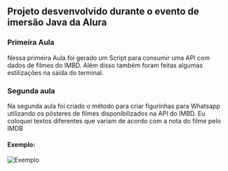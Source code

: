 ## Projeto desvenvolvido durante o evento de imersão Java da Alura

### Primeira Aula
Nessa primeira Aula foi gerado um Script para consumir uma API com dados de filmes do IMBD. Além disso também foram feitas algumas estilizações na saída do terminal.

### Segunda aula
Na segunda aula foi criado o método para criar figurinhas para Whatsapp utilizando os pôsteres de filmes disponibilizados na API do IMBD.
Eu coloquei textos diferentes que variam de acordo com a nota do filme pelo IMDB

#### Exemplo:
![Exemplo](https://github.com/crisrodrigues95/Api-stickers-filmes/blob/main/output/The%20Dark%20Knight.png)
